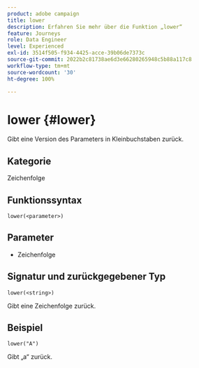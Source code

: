 ```yaml
---
product: adobe campaign
title: lower
description: Erfahren Sie mehr über die Funktion „lower“
feature: Journeys
role: Data Engineer
level: Experienced
exl-id: 3514f505-f934-4425-acce-39b06de7373c
source-git-commit: 2022b2c81738ae6d3e66280265948c5b88a117c8
workflow-type: tm+mt
source-wordcount: '30'
ht-degree: 100%

---
```


# lower {#lower}

Gibt eine Version des Parameters in Kleinbuchstaben zurück.

## Kategorie

Zeichenfolge

## Funktionssyntax

`lower(<parameter>)`

## Parameter

* Zeichenfolge

## Signatur und zurückgegebener Typ

`lower(<string>)`

Gibt eine Zeichenfolge zurück.

## Beispiel

`lower("A")`

Gibt „a“ zurück.
